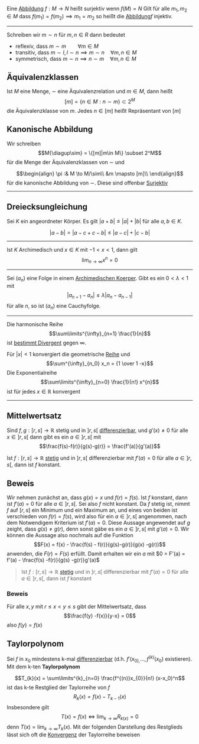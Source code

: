 
Eine [Abbildung](Abbildungen.md) $f: M\to N$ heißt surjektiv wenn $f(M) = N$
Gilt für alle $m_1, m_2 \in M$ dass $f(m_1) = f(m_2) \implies m_1 = m_2$
so heißt die [Abbildung](Abbildungen.md)$f$ injektiv.

---

Schreiben wir $m \sim n$ für $m, n \in R$ dann bedeutet
- reflexiv, dass $m \sim m \qquad \forall m\in M$ 
- transitiv, dass $m\sim l, l\sim n \implies  m\sim n \quad \forall m,n \in M$
- symmetrisch, dass $m \sim n \implies n\sim m\quad \forall m, n \in M$

## Äquivalenzklassen
Ist $M$ eine  Menge, $\sim$ eine Äquivalenzrelation und $m\in M$, dann heißt $$[m] = \left\{n\in M : n \sim m\right\} \subset 2^M$$ die Äquivalenzklasse von $m$. Jedes $n \in [m]$ heißt Repräsentant von $[m]$

## Kanonische Abbildung
Wir schreiben $$M{\diagup\sim} = \{[m]|m\in M\} \subset 2^M$$ für die Menge der Äquivalenzklassen von $\sim$ und

$$\begin{align}
\pi :& M \to M/\sim\\
&m \mapsto [m]\\
\end{align}$$
für die kanonische Abbildung von $\sim$. Diese sind offenbar [Surjektiv](Surjektiv.md)

---

## Dreiecksungleichung

Sei $K$ ein angeordneter Körper. Es gilt
$|a+b| \leq |a| + |b|$
für alle $a,b \in K$.

$$|a-b| = |a-c + c -b| \leq |a-c| + |c-b|$$

---

Ist $K$ Archimedisch und $x\in K$ mit $-1 < x < 1$, dann gilt 
$$\lim_{n\to\infty} x^n = 0$$


---

Sei $(a_n)$ eine Folge in einem [Archimedischen Koerper](Körper.md#Archimedisch). Gibt es ein $0 < \lambda < 1$ mit $$|a_{n+1} - a_n| \leq \lambda|a_n -a_{n-1}|$$
für alle $n$, so ist $(a_n)$ eine Cauchyfolge.

---

Die harmonische Reihe
$$\sum\limits^{\infty}_{n=1} \frac{1}{n}$$
ist [bestimmt Divergent](Bestimmt%20Divergent.md) gegen $\infty$.

Für $|x| < 1$ konvergiert die geometrische [Reihe](Reihe.md) und
$$\sum^{\infty}_{n_0} x_n = {1 \over 1 -x}$$
Die Exponentialreihe
$$\sum\limits^{\infty}_{n=0} \frac{1}{n!} x^{n}$$
ist für jedes $x\in\mathbb R$ konvergent

---

## Mittelwertsatz

Sind $f, g: [r, s]\to\mathbb R$ stetig und in $]r, s[$ [differenzierbar](Differenzierbarkeit.md), und $g'(x) \not = 0$ für alle $x\in]r, s[$ dann gibt es ein $a\in]r, s[$ mit 
$$\frac{f(s)-f(r)}{g(s)-g(r)} = \frac{f'(a)}{g'(a)}$$

Ist $f: [r, s] \to\mathbb R$ [stetig](Stetigkeit%20und%20Zwischenwertsatz.md) und in $]r, s[$ differenzierbar mit $f'(a) = 0$ für alle $a\in]r,s[$, dann ist $f$ konstant.

## Beweis

Wir nehmen zunächst an, dass $g(x) = x$ und $f(r) = f(s)$. Ist $f$ konstant, dann ist $f'(a) = 0$ für alle $a \in ]r, s[$. Sei also $f$ nicht konstant. Da $f$ stetig ist, nimmt $f$ auf $[r, s]$ ein Minimum und ein Maximum an, und eines von beiden ist verschieden von $f(r) = f(s)$, wird also für ein $a\in]r, s[$ angenommen, nach dem Notwendigem Kriterium ist $f'(a) = 0$.
Diese Aussage angewendet auf $g$ zeight, dass $g(s) \not = g(r)$, denn sonst gäbe es ein $a\in]r, s[$ mit $g'(a) = 0$.
Wir können die Aussage also nochmals auf die Funktion 
$$F(x) = f(x) - \frac{f(s) - f(r)}{g(s)-g(r)}(g(x) -g(r))$$
anwenden, die $F(r) = F(s)$ erfüllt. Damit erhalten wir ein $a$ mit 
$0 = F'(a) = f'(a) - \frac{f(s) -f(r)}{g(s) -g(r)}g'(a)$


> Ist $f:[r, s] \to \mathbb R$ [stetig](Stetigkeit%20und%20Zwischenwertsatz.md) und in $]r, s[$ differenzierbar mit $f'(a) = 0$ für alle $a\in ]r, s[$, dann ist $f$ konstant


### Beweis

Für alle $x, y$ mit $r \le x < y \le s$ gibt der Mittelwertsatz, dass
$$\frac{f(y) -f(x)}{y-x} = 0$$ also $f(y) = f(x)$

## Taylorpolynom

Sei $f$ in $x_0$ mindestens k-mal [differenzierbar](Differenzierbarkeit.md) (d.h. $f'(x_{0),}..., f^{(k)}(x_0)$ existieren). Mit dem k-ten __Taylorpolynom__

$$T_{k}(x) = \sum\limits^{k}_{n=0} \frac{f^{(n)}x_{0}}{n!} (x-x_0)^n$$
ist das k-te Restglied der Taylorreihe von $f$
$$R_{k}(x) = f(x) - T_{k-1}(x)$$
Insbesondere gilt
$$T(x) = f(x) \iff \lim_{k\to\infty} R_{k(x)} = 0$$
denn $T(x) = \lim_{k\to\infty} T_{k}(x)$. Mit der folgenden Darstellung des Restglieds lässt sich oft die [Konvergenz](Konvergenz.md) der Taylorreihe beweisen
